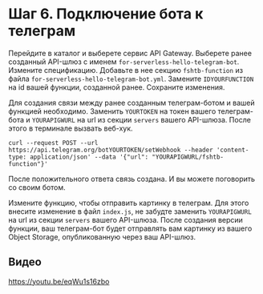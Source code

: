 # Шаг 6. Подключение бота к телеграм

Перейдите в каталог и выберете сервис API Gateway.
Выберете ранее созданный API-шлюз с именем `for-serverless-hello-telegram-bot`.
Измените спецификацию. Добавьте в нее секцию `fshtb-function` из файла `for-serverless-hello-telegram-bot.yml`.
Замените `IDYOURFUNCTION` на id вашей функции, созданной ранее.
Сохраните изменения.

Для создания связи между ранее созданным телеграм-ботом и вашей функцией необходимо. 
Заменить `YOURTOKEN` на токен вашего телеграм-бота и `YOURAPIGWURL` на url из секции `servers` вашего API-шлюза.
После этого в терминале вызвать веб-хук.

```
curl --request POST --url https://api.telegram.org/botYOURTOKEN/setWebhook --header 'content-type: application/json' --data '{"url": "YOURAPIGWURL/fshtb-function"}'
```

После положительного ответа связь создана. И вы можете поговорить со своим ботом.

Измените функцию, чтобы отправить картинку в телеграм.
Для этого внесите изменение в файл `index.js`, не забудте заменить `YOURAPIGWURL` на url из секции `servers` вашего API-шлюза.
После создания версии функции, ваш телеграм-бот будет отправлять вам картинку из вашего Object Storage, опубликованную через ваш API-шлюз. 
 
## Видео

https://youtu.be/eqWu1s16zbo